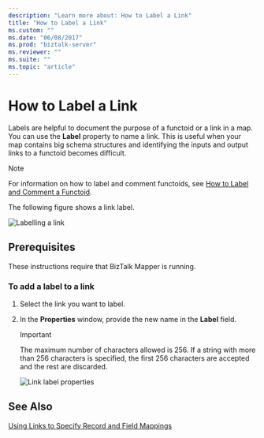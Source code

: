 ```yaml
---
description: "Learn more about: How to Label a Link"
title: "How to Label a Link"
ms.custom: ""
ms.date: "06/08/2017"
ms.prod: "biztalk-server"
ms.reviewer: ""
ms.suite: ""
ms.topic: "article"
---
```

# How to Label a Link
Labels are helpful to document the purpose of a functoid or a link in a map. You can use the **Label** property to name a link. This is useful when your map contains big schema structures and identifying the inputs and output links to a functoid becomes difficult.  
  
> [!NOTE]
>  For information on how to label and comment functoids, see [How to Label and Comment a Functoid](../core/how-to-label-and-comment-a-functoid.md).  
  
 The following figure shows a link label.  
  
 ![Labelling a link](../core/media/new-labelling-link.gif "New_Labelling_link")  
  
## Prerequisites  
 These instructions require that BizTalk Mapper is running.  
  
### To add a label to a link  
  
1.  Select the link you want to label.  
  
2.  In the **Properties** window, provide the new name in the **Label** field.  
  
    > [!IMPORTANT]
    >  The maximum number of characters allowed is 256. If a string with more than 256 characters is specified, the first 256 characters are accepted and the rest are discarded.  
  
     ![Link label properties](../core/media/new-to-label-link.gif "New_To_Label_Link")  
  
## See Also  
 [Using Links to Specify Record and Field Mappings](../core/using-links-to-specify-record-and-field-mappings.md)
